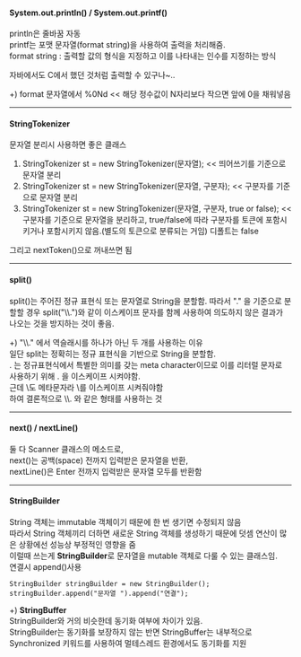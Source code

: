   
#### System.out.println() / System.out.printf()  
println은 줄바꿈 자동  
printf는 포맷 문자열(format string)을 사용하여 출력을 처리해줌.  
format string : 출력할 값의 형식을 지정하고 이를 나타내는 인수를 지정하는 방식  
  
자바에서도 C에서 했던 것처럼 출력할 수 있구나~..  
  
+) format 문자열에서 %0Nd << 해당 정수값이 N자리보다 작으면 앞에 0을 채워넣음  
  
---
     
#### StringTokenizer  
문자열 분리시 사용하면 좋은 클래스  
1. StringTokenizer st = new StringTokenizer(문자열); << 띄어쓰기를 기준으로 문자열 분리  
2. StringTokenizer st = new StringTokenizer(문자열, 구분자); << 구분자를 기준으로 문자열 분리  
3. StringTokenizer st = new StringTokenizer(문자열, 구분자, true or false); << 구분자를 기준으로 문자열을 분리하고, true/false에 따라 구분자를 토큰에 포함시키거나 포함시키지 않음.(별도의 토큰으로 분류되는 거임) 디폴트는 false
  
그리고 nextToken()으로 꺼내쓰면 됨  
  
---
   
#### split()  
split()는 주어진 정규 표현식 또는 문자열로 String을 분할함. 따라서 "." 을 기준으로 분할할 경우 split("\\\\.")와 같이 이스케이프 문자를 함께 사용하여 의도하지 않은 결과가 나오는 것을 방지하는 것이 좋음.
    
+) "\\\\." 에서 역슬래시를 하나가 아닌 두 개를 사용하는 이유  
일단 split는 정확히는 정규 표현식을 기반으로 String을 분할함.  
 . 는 정규표현식에서 특별한 의미를 갖는 meta character이므로 이를 리터럴 문자로 사용하기 위해 . 을 이스케이프 시켜야함.  
근데 \도 메타문자라 \를 이스케이프 시켜줘야함  
하여 결론적으로 \\\\. 와 같은 형태를 사용하는 것 
  
---
   
#### next() / nextLine()  
둘 다 Scanner 클래스의 메소드로,  
next()는 공백(space) 전까지 입력받은 문자열을 반환,  
nextLine()은 Enter 전까지 입력받은 문자열 모두를 반환함  
  
---
   
#### StringBuilder  
String 객체는 immutable 객체이기 때문에 한 번 생기면 수정되지 않음  
따라서 String 객체끼리 더하면 새로운 String 객체를 생성하기 때문에 덧셈 연산이 많은 상황에선 성능상 부정적인 영향을 줌  
이럴때 쓰는게 **StringBuilder**로 문자열을 mutable 객체로 다룰 수 있는 클래스임.  
연결시 append()사용  
```
StringBuilder stringBuilder = new StringBuilder();
stringBuilder.append("문자열 ").append("연결");
```
  
+) **StringBuffer**  
StringBuilder와 거의 비슷한데 동기화 여부에 차이가 있음.  
StringBuilder는 동기화를 보장하지 않는 반면 StringBuffer는 내부적으로 Synchronized 키워드를 사용하여 멀테스레드 환경에서도 동기화를 지원  
  
  
